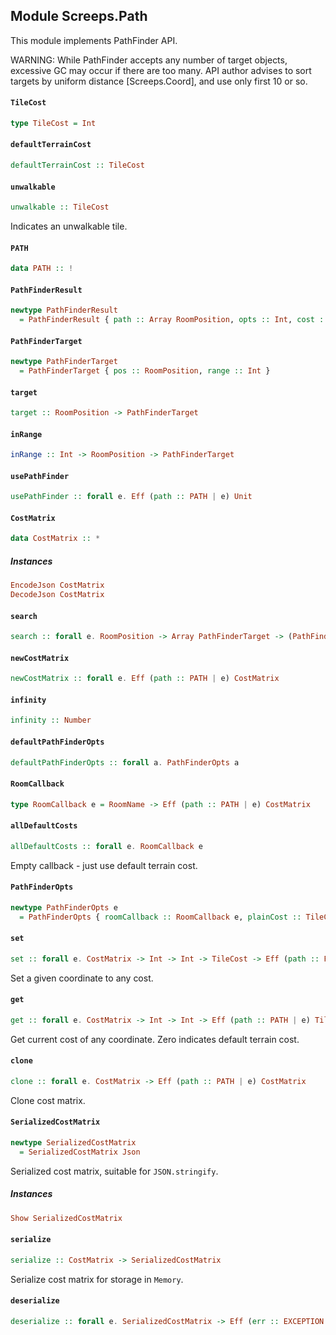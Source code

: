 ## Module Screeps.Path

This module implements PathFinder API.

WARNING: While PathFinder accepts any number of target objects,
         excessive GC may occur if there are too many.
         API author advises to sort targets by uniform distance [Screeps.Coord],
         and use only first 10 or so.

#### `TileCost`

``` purescript
type TileCost = Int
```

#### `defaultTerrainCost`

``` purescript
defaultTerrainCost :: TileCost
```

#### `unwalkable`

``` purescript
unwalkable :: TileCost
```

Indicates an unwalkable tile.

#### `PATH`

``` purescript
data PATH :: !
```

#### `PathFinderResult`

``` purescript
newtype PathFinderResult
  = PathFinderResult { path :: Array RoomPosition, opts :: Int, cost :: Int, incomplete :: Boolean }
```

#### `PathFinderTarget`

``` purescript
newtype PathFinderTarget
  = PathFinderTarget { pos :: RoomPosition, range :: Int }
```

#### `target`

``` purescript
target :: RoomPosition -> PathFinderTarget
```

#### `inRange`

``` purescript
inRange :: Int -> RoomPosition -> PathFinderTarget
```

#### `usePathFinder`

``` purescript
usePathFinder :: forall e. Eff (path :: PATH | e) Unit
```

#### `CostMatrix`

``` purescript
data CostMatrix :: *
```

##### Instances
``` purescript
EncodeJson CostMatrix
DecodeJson CostMatrix
```

#### `search`

``` purescript
search :: forall e. RoomPosition -> Array PathFinderTarget -> (PathFinderOpts e) -> Eff (path :: PATH | e) PathFinderResult
```

#### `newCostMatrix`

``` purescript
newCostMatrix :: forall e. Eff (path :: PATH | e) CostMatrix
```

#### `infinity`

``` purescript
infinity :: Number
```

#### `defaultPathFinderOpts`

``` purescript
defaultPathFinderOpts :: forall a. PathFinderOpts a
```

#### `RoomCallback`

``` purescript
type RoomCallback e = RoomName -> Eff (path :: PATH | e) CostMatrix
```

#### `allDefaultCosts`

``` purescript
allDefaultCosts :: forall e. RoomCallback e
```

Empty callback - just use default terrain cost.

#### `PathFinderOpts`

``` purescript
newtype PathFinderOpts e
  = PathFinderOpts { roomCallback :: RoomCallback e, plainCost :: TileCost, swampCost :: TileCost, flee :: Boolean, maxOps :: Int, maxRooms :: Int, maxCost :: Number, heuristicWeight :: Number }
```

#### `set`

``` purescript
set :: forall e. CostMatrix -> Int -> Int -> TileCost -> Eff (path :: PATH | e) Unit
```

Set a given coordinate to any cost.

#### `get`

``` purescript
get :: forall e. CostMatrix -> Int -> Int -> Eff (path :: PATH | e) TileCost
```

Get current cost of any coordinate.
Zero indicates default terrain cost.

#### `clone`

``` purescript
clone :: forall e. CostMatrix -> Eff (path :: PATH | e) CostMatrix
```

Clone cost matrix.

#### `SerializedCostMatrix`

``` purescript
newtype SerializedCostMatrix
  = SerializedCostMatrix Json
```

Serialized cost matrix, suitable for `JSON.stringify`.

##### Instances
``` purescript
Show SerializedCostMatrix
```

#### `serialize`

``` purescript
serialize :: CostMatrix -> SerializedCostMatrix
```

Serialize cost matrix for storage in `Memory`.

#### `deserialize`

``` purescript
deserialize :: forall e. SerializedCostMatrix -> Eff (err :: EXCEPTION | e) CostMatrix
```


